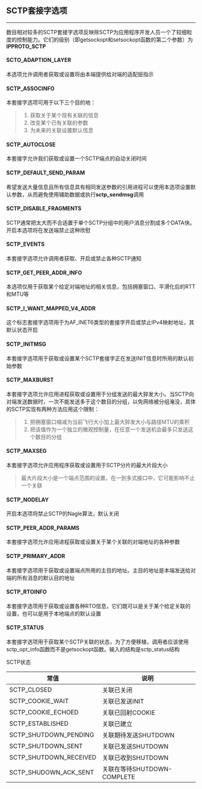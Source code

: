 ## SCTP套接字选项

----

数目相对较多的SCTP套接字选项反映除SCTP为应用程序开发人员一个了较细粒度的控制能力。它们的级别（即getsockopt和setsockopt函数的第二个参数）为**IPPROTO_SCTP**

#### SCTO_ADAPTION_LAYER

本选项允许调用者获取或设置将由本端提供给对端的适配层指示

#### SCTP_ASSOCINFO

本套接字选项可用于以下三个目的地：

> 1. 获取关于某个现有关联的信息
> 2. 改变某个已有关联的参数
> 3. 为未来的关联设置默认信息

#### SCTP_AUTOCLOSE 

本套接字允许我们获取或设置一个SCTP端点的自动关闭时间

#### SCTP_DEFAULT_SEND_PARAM

希望发送大量信息且所有信息具有相同发送参数的引用进程可以使用本选项设置默认参数，从而避免使用辅助数据或执行**sctp_sendmsg**调用

#### SCTP_DISABLE_FRAGMENTS

SCTP通常把太大而不合适置于单个SCTP分组中的用户消息分割成多个DATA快。开启本选项将在发送端禁止这种欣慰

#### SCTP_EVENTS

本套接字选项允许调用者获取、开启或禁止各种SCTP通知

#### SCTP_GET_PEER_ADDR_INFO

本选项仅用于获取某个给定对端地址的相关信息，包括拥塞窗口、平滑化后的RTT和MTU等

#### SCTP_I_WANT_MAPPED_V4_ADDR

这个标志套接字选项用于为AF_INET6类型的套接字开启或禁止IPv4映射地址，其默认状态开启

#### SCTP_INITMSG

本套接字选项用于获取或设置某个SCTP套接字正在发送INIT信息时所用的默认初始参数

#### SCTP_MAXBURST

本套接字选项允许应用进程获取或设置用于分组发送的最大猝发大小。当SCTP向对端发送数据时，一次不能发送多于这个数目的分组，以免网络被分组淹没，具体的SCTP实现有两种方法应用这个限制：

> 1. 把拥塞窗口缩减为当前飞行大小加上最大猝发大小与路径MTU的乘积
> 2. 把该值作为一个独立的微观控制量，在任意一个发送机会最多只发送这个数目的分组

#### SCTP_MAXSEG

本套接字选项允许应用程序获取或设置用于SCTP分片的最大片段大小

> 最大片段大小是一个端点范围的设置，在一到多式接口中，它可能影响不止一个关联

#### SCTP_NODELAY

开启本选项将禁止SCTP的Nagle算法，默认关闭

#### SCTP_PEER_ADDR_PARAMS

本套接字选项允许应用进程获取或设置关于某个关联的对端地址的各种参数

#### SCTP_PRIMARY_ADDR

本套接字选项用于获取或设置端点所用的主目的地址。主目的地址是本端发送给对端的所有消息的默认目的地址

#### SCTP_RTOINFO

本套接字选项用于获取或设置各种RTO信息，它们既可以是关于某个给定关联的设置，也可以是用于本地端点的默认设置

#### SCTP_STATUS

本套接字选项用于获取某个SCTP关联的状态，为了方便移植，调用者应该使用sctp_opt_info函数而不是getsockopt函数。输入的结构是sctp_status结构

SCTP状态

| 常值                   | 说明                        |
| ---------------------- | --------------------------- |
| SCTP_CLOSED            | 关联已关闭                  |
| SCTP_COOKIE_WAIT       | 关联已发送INIT              |
| SCTP_COOKIE_ECHOED     | 关联已回射COOKIE            |
| SCTP_ESTABLISHED       | 关联已建立                  |
| SCTP_SHUTDOWN_PENDING  | 关联期待发送SHUTDOWN        |
| SCTP_SHUTDOWN_SENT     | 关联已发送SHUTDOWN          |
| SCTP_SHUTDOWN_RECEIVED | 关联已收到SHUTDOWN          |
| SCTP_SHUDOWN_ACK_SENT  | 关联在等待SHUTDOWN-COMPLETE |

